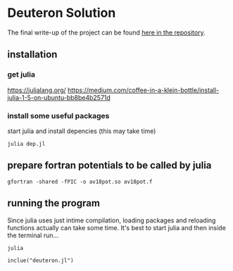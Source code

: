 
# Deuteron Solution

The final write-up of the project can be found [here in the repository](https://github.com/eli-temanson/Nuc1-Deuteron-Project/blob/main/Nuclear_Physcs_1_Project.pdf).

## installation
### get julia

https://julialang.org/
https://medium.com/coffee-in-a-klein-bottle/install-julia-1-5-on-ubuntu-bb8be4b2571d

### install some useful packages

start julia and install depencies (this may take time)

```
julia dep.jl
```
## prepare fortran potentials to be called by julia

```
gfortran -shared -fPIC -o av18pot.so av18pot.f
```

## running the program

Since julia uses just intime compilation, loading packages and reloading functions actually can take some time. It's best to start julia and then inside the terminal run...

```
julia
```

```
inclue("deuteron.jl")
``` 
